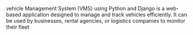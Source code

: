 vehicle Management System (VMS) using Python and Django is a web-based application designed to manage and track vehicles efficiently. It can be used by businesses, rental agencies, or logistics companies to monitor their fleet
